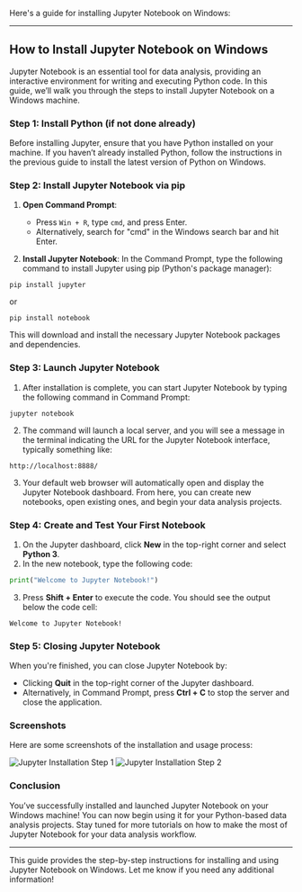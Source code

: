 Here's a guide for installing Jupyter Notebook on Windows:

---

## How to Install Jupyter Notebook on Windows

Jupyter Notebook is an essential tool for data analysis, providing an interactive environment for writing and executing Python code. In this guide, we’ll walk you through the steps to install Jupyter Notebook on a Windows machine.

### **Step 1: Install Python (if not done already)**

Before installing Jupyter, ensure that you have Python installed on your machine. If you haven’t already installed Python, follow the instructions in the previous guide to install the latest version of Python on Windows.

### **Step 2: Install Jupyter Notebook via pip**

1. **Open Command Prompt**:
   - Press `Win + R`, type `cmd`, and press Enter.
   - Alternatively, search for "cmd" in the Windows search bar and hit Enter.

2. **Install Jupyter Notebook**:
   In the Command Prompt, type the following command to install Jupyter using pip (Python's package manager):

```shell
pip install jupyter
```
or 

```shell
pip install notebook
```

This will download and install the necessary Jupyter Notebook packages and dependencies.

### **Step 3: Launch Jupyter Notebook**

1. After installation is complete, you can start Jupyter Notebook by typing the following command in Command Prompt:

```shell
jupyter notebook
```

2. The command will launch a local server, and you will see a message in the terminal indicating the URL for the Jupyter Notebook interface, typically something like:

```plaintext
http://localhost:8888/
```

3. Your default web browser will automatically open and display the Jupyter Notebook dashboard. From here, you can create new notebooks, open existing ones, and begin your data analysis projects.

### **Step 4: Create and Test Your First Notebook**

1. On the Jupyter dashboard, click **New** in the top-right corner and select **Python 3**.
2. In the new notebook, type the following code:

```python
print("Welcome to Jupyter Notebook!")
```

3. Press **Shift + Enter** to execute the code. You should see the output below the code cell:

```plaintext
Welcome to Jupyter Notebook!
```

### **Step 5: Closing Jupyter Notebook**

When you're finished, you can close Jupyter Notebook by:
- Clicking **Quit** in the top-right corner of the Jupyter dashboard.
- Alternatively, in Command Prompt, press **Ctrl + C** to stop the server and close the application.

### **Screenshots**

Here are some screenshots of the installation and usage process:

![Jupyter Installation Step 1](jupyter_install_ss1.png)
![Jupyter Installation Step 2](jupyter_install_ss2.png)

### **Conclusion**

You’ve successfully installed and launched Jupyter Notebook on your Windows machine! You can now begin using it for your Python-based data analysis projects. Stay tuned for more tutorials on how to make the most of Jupyter Notebook for your data analysis workflow.

---

This guide provides the step-by-step instructions for installing and using Jupyter Notebook on Windows. Let me know if you need any additional information!
